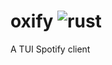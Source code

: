 # oxify ![rust](https://github.com/SharliBeicon/oxify/actions/workflows/rust.yml/badge.svg)
A TUI Spotify client
